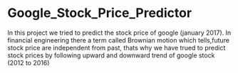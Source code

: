 # Google_Stock_Price_Predictor
In this project we tried to predict the stock price of google (january 2017). In financial engineering there a term called Brownian motion which tells,future stock price are independent from past, thats why we have trued to predict stock prices by following upward and downward trend of google stock (2012 to 2016) 
